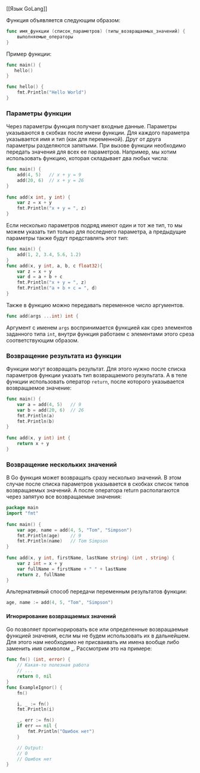 [[Язык GoLang]]

Функция объявляется следующим образом:

```go
func имя_функции (список_параметров) (типы_возвращаемых_значений) {
    выполняемые_операторы
}
```

Пример функции:

```go
func main() {
   hello()
}

func hello() {
    fmt.Println("Hello World")
}
```

### Параметры функции

Через параметры функция получает входные данные. Параметры указываются в скобках после имени функции. Для каждого параметра указывается имя и тип (как для переменной). Друг от друга параметры разделяются запятыми. При вызове функции необходимо передать значения для всех ее параметров. Например, мы хотим использовать функцию, которая складывает два любых числа:

```go
func main() {
    add(4, 5)   // x + y = 9
    add(20, 6)  // x + y = 26
}
 
func add(x int, y int) {
    var z = x + y
    fmt.Println("x + y = ", z)
}
```

Если несколько параметров подряд имеют один и тот же тип, то мы можем указать тип только для последнего параметра, а предыдущие параметры также будут представлять этот тип:

```go 
func main() {
    add(1, 2, 3.4, 5.6, 1.2)
}
func add(x, y int, a, b, c float32){
    var z = x + y
    var d = a + b + c
    fmt.Println("x + y = ", z)
    fmt.Println("a + b + c = ", d)
}
```

Также в функцию можно передавать переменное число аргументов. 

```go
func add(args ...int) int {
```

Аргумент с именем `args` воспринимается функцией как срез элементов заданного типа `int`, внутри функция работаем с элементами этого среза соответствующим образом.

### Возвращение результата из функции

Функции могут возвращать результат. Для этого нужно после списка параметров функции указать тип возвращаемого результата. А в теле функции использовать оператор `return`, после которого указывается возвращаемое значение:

```go
func main() {
    var a = add(4, 5)   // 9
    var b = add(20, 6)  // 26
    fmt.Println(a)
    fmt.Println(b)
}
 
func add(x, y int) int {
    return x + y
}
```

### Возвращение нескольких значений

В Go функция может возвращать сразу несколько значений. В этом случае после списка параметров указывается в скобках список типов возвращаемых значений. А после оператора return располагаются через запятую все возвращаемые значения:

```go
package main
import "fmt"
 
func main() {
    var age, name = add(4, 5, "Tom", "Simpson")
    fmt.Println(age)    // 9
    fmt.Println(name)   // Tom Simpson
}
 
func add(x, y int, firstName, lastName string) (int , string) {
    var z int = x + y
    var fullName = firstName + " " + lastName
    return z, fullName
}
```

Альтернативный способ передачи переменным результатов функции:

```go
age, name := add(4, 5, "Tom", "Simpson")
```

#### Игнорирование возвращаемых значений

Go позволяет проигнорировать все или определенные возвращаемые функцией значения, если мы не будем использовать их в дальнейшем. Для этого нам необходимо не присваивать им имена вообще либо заменить имя символом _. Рассмотрим это на примере:

```go
func fn() (int, error) {
	// Какая-то полезная работа
	// ...
	return 0, nil
}
func ExampleIgnor() {
	fn()

	i, _ := fn()
	fmt.Println(i)

	_, err := fn()
	if err == nil {
		fmt.Println("Ошибок нет")
	}

	// Output:
	// 0
	// Ошибок нет
}
```

